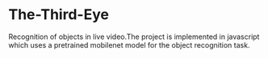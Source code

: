 # The-Third-Eye
Recognition of objects in live video.The project is implemented in javascript which uses a pretrained mobilenet model for the object recognition task.
